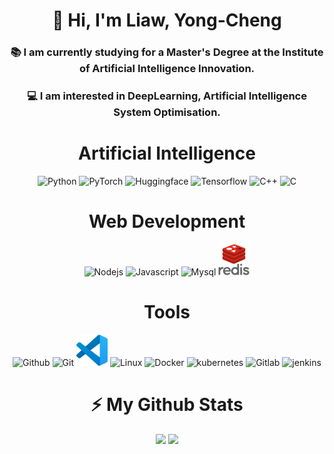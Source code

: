 <h1 align="center">👋 Hi, I'm Liaw, Yong-Cheng </h1>

<h3 align="center">📚 I am currently studying for a Master's Degree at the Institute of Artificial Intelligence Innovation.</h3>
<h3 align="center">💻 I am interested in DeepLearning, Artificial Intelligence System Optimisation. </h3>

<h1 align="center"> Artificial Intelligence </h1>
<p align="center">
    <img width="50px" src="https://icongr.am/devicon/python-original.svg?size=50&color=currentColor" alt="Python" /> 
    <img width="50px" src="https://cdn.jsdelivr.net/gh/devicons/devicon@latest/icons/pytorch/pytorch-original.svg" alt="PyTorch" />
    <img width="50px" src="https://hackmd.io/_uploads/B17DDxCb0.svg" alt="Huggingface" />
    <img width="50px" src="https://cdn.jsdelivr.net/gh/devicons/devicon/icons/tensorflow/tensorflow-original.svg" alt="Tensorflow" /> 
    <img width="50px" src="https://icongr.am/devicon/cplusplus-original.svg?size=36&color=currentColor" alt="C++">
    <img width="50px" src="https://icongr.am/devicon/c-original.svg?size=36&color=currentColor" alt="C" />
</p>

<h1 align="center"> Web Development </h1>
<p align="center">
    <img width="50px" src="https://icongr.am/devicon/nodejs-original.svg?size=50&color=currentColor" alt="Nodejs" />
    <img width="50px" src="https://icongr.am/devicon/javascript-original.svg?size=36&color=currentColor" alt="Javascript" /> 
    <img width="50px" src="https://icongr.am/devicon/mysql-original.svg?size=51&color=currentColor" alt="Mysql" />
    <img width="50px" src="https://raw.githubusercontent.com/devicons/devicon/master/icons/redis/redis-original-wordmark.svg" alt="redis" />
</p>

<h1 align="center"> Tools </h1>
<p align="center">
    <img width="50px" src="https://icongr.am/devicon/github-original.svg?size=36&color=currentColor" alt="Github" />
    <img width="50px" src="https://icongr.am/devicon/git-original.svg?size=36&color=currentColor" alt="Git" />
    <img width="50px" src="https://raw.githubusercontent.com/github/explore/80688e429a7d4ef2fca1e82350fe8e3517d3494d/topics/visual-studio-code/visual-studio-code.png" alt="Visual Studio Code" /> 
    <img width="50px" src="https://icongr.am/devicon/linux-original.svg?size=36&color=currentColor" alt="Linux" /> 
    <img width="50px" src="https://icongr.am/devicon/docker-original-wordmark.svg?size=128&color=currentColor" alt="Docker" />
    <img width="50px" src="https://www.vectorlogo.zone/logos/kubernetes/kubernetes-icon.svg" alt="kubernetes" />
    <img width="50px" src="https://icongr.am/devicon/gitlab-original-wordmark.svg?size=128&color=currentColor" alt="Gitlab" />
    <img width="50px" src="https://www.vectorlogo.zone/logos/jenkins/jenkins-icon.svg" alt="jenkins"/>
</p>

<h1 align="center"> ⚡️ My Github Stats </h1>
<p align="center">
    <img height=160 src="https://github-readme-stats.vercel.app/api?username=DandinPower&show_icons=true&hide=issues&theme=buefy">
    <img height=160 src="https://github-readme-stats.vercel.app/api/top-langs/?username=DandinPower&layout=compact&theme=buefy">
</p>
